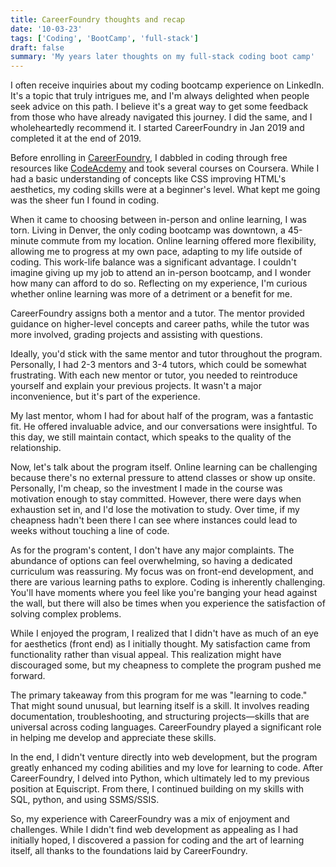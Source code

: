 ```yaml
---
title: CareerFoundry thoughts and recap
date: '10-03-23'
tags: ['Coding', 'BootCamp', 'full-stack']
draft: false
summary: 'My years later thoughts on my full-stack coding boot camp'
---
```


I often receive inquiries about my coding bootcamp experience on LinkedIn. It's a topic that truly intrigues me, and I'm always delighted when people seek advice on this path. I believe it's a great way to get some feedback from those who have already navigated this journey. I did the same, and I wholeheartedly recommend it. I started CareerFoundry in Jan 2019 and completed it at the end of 2019.

Before enrolling in [CareerFoundry](https://careerfoundry.com/), I dabbled in coding through free resources like [CodeAcdemy](https://www.codecademy.com/) and took several courses on Coursera. While I had a basic understanding of concepts like CSS improving HTML's aesthetics, my coding skills were at a beginner's level. What kept me going was the sheer fun I found in coding.

When it came to choosing between in-person and online learning, I was torn. Living in Denver, the only coding bootcamp was downtown, a 45-minute commute from my location. Online learning offered more flexibility, allowing me to progress at my own pace, adapting to my life outside of coding. This work-life balance was a significant advantage. I couldn't imagine giving up my job to attend an in-person bootcamp, and I wonder how many can afford to do so. Reflecting on my experience, I'm curious whether online learning was more of a detriment or a benefit for me.

CareerFoundry assigns both a mentor and a tutor. The mentor provided guidance on higher-level concepts and career paths, while the tutor was more involved, grading projects and assisting with questions.

Ideally, you'd stick with the same mentor and tutor throughout the program. Personally, I had 2-3 mentors and 3-4 tutors, which could be somewhat frustrating. With each new mentor or tutor, you needed to reintroduce yourself and explain your previous projects. It wasn't a major inconvenience, but it's part of the experience.

My last mentor, whom I had for about half of the program, was a fantastic fit. He offered invaluable advice, and our conversations were insightful. To this day, we still maintain contact, which speaks to the quality of the relationship.

Now, let's talk about the program itself. Online learning can be challenging because there's no external pressure to attend classes or show up onsite. Personally, I'm cheap, so the investment I made in the course was motivation enough to stay committed. However, there were days when exhaustion set in, and I'd lose the motivation to study. Over time, if my cheapness hadn't been there I can see where instances could lead to weeks without touching a line of code.

As for the program's content, I don't have any major complaints. The abundance of options can feel overwhelming, so having a dedicated curriculum was reassuring. My focus was on front-end development, and there are various learning paths to explore.  Coding is inherently challenging. You'll have moments where you feel like you're banging your head against the wall, but there will also be times when you experience the satisfaction of solving complex problems. 

While I enjoyed the program, I realized that I didn't have as much of an eye for aesthetics (front end) as I initially thought. My satisfaction came from functionality rather than visual appeal. This realization might have discouraged some, but my cheapness to complete the program pushed me forward.

The primary takeaway from this program for me was "learning to code." That might sound unusual, but learning itself is a skill. It involves reading documentation, troubleshooting, and structuring projects—skills that are universal across coding languages. CareerFoundry played a significant role in helping me develop and appreciate these skills.

In the end, I didn't venture directly into web development, but the program greatly enhanced my coding abilities and my love for learning to code. After CareerFoundry, I delved into Python, which ultimately led to my previous position at Equiscript. From there, I continued building on my skills with SQL, python, and using SSMS/SSIS.

So, my experience with CareerFoundry was a mix of enjoyment and challenges. While I didn't find web development as appealing as I had initially hoped, I discovered a passion for coding and the art of learning itself, all thanks to the foundations laid by CareerFoundry.